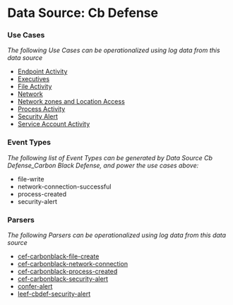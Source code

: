 Data Source: Cb Defense
=======================

### Use Cases

_The following Use Cases can be operationalized using log data from this data source_

* [Endpoint Activity](usecase_endpoint_activity.md)
* [Executives](usecase_executives.md)
* [File Activity](usecase_file_activity.md)
* [Network](usecase_network.md)
* [Network zones and Location Access](usecase_network_zones_and_location_access.md)
* [Process Activity](usecase_process_activity.md)
* [Security Alert](usecase_security_alert.md)
* [Service Account Activity](usecase_service_account_activity.md)


### Event Types

_The following list of Event Types can be generated by Data Source Cb Defense_Carbon Black Defense, and power the use cases above:_

- file-write
- network-connection-successful
- process-created
- security-alert


### Parsers

_The following Parsers can be operationalized using log data from this data source_

* [cef-carbonblack-file-create](parserContent_cef-carbonblack-file-create.md)
* [cef-carbonblack-network-connection](parserContent_cef-carbonblack-network-connection.md)
* [cef-carbonblack-process-created](parserContent_cef-carbonblack-process-created.md)
* [cef-carbonblack-security-alert](parserContent_cef-carbonblack-security-alert.md)
* [confer-alert](parserContent_confer-alert.md)
* [leef-cbdef-security-alert](parserContent_leef-cbdef-security-alert.md)

